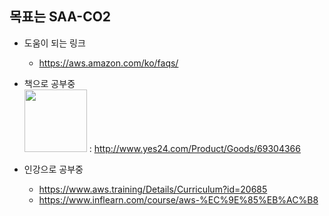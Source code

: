 ## 목표는 SAA-CO2

* 도움이 되는 링크
    * https://aws.amazon.com/ko/faqs/

* 책으로 공부중 <br>
<img width="100" src="images/aws_discovery_book.png"> :  http://www.yes24.com/Product/Goods/69304366

* 인강으로 공부중
    * https://www.aws.training/Details/Curriculum?id=20685
    * https://www.inflearn.com/course/aws-%EC%9E%85%EB%AC%B8
